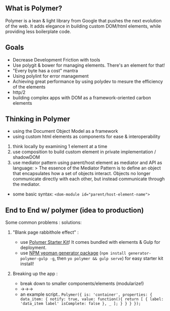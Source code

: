 ## What is Polymer?
Polymer is a lean & light library from Google that pushes the next evolution of the web.
It adds elegance in building custom DOM/html elements, while providing less boilerplate code.
## Goals
- Decrease Development Friction with tools
- Use polygit & bower for managing elements.  There's an element for that!
- "Every byte has a cost" mantra
- Using polylint for error management
- Achieving great performance by using polydev to mesure the efficiency of the elements
- http/2
- building complex apps with DOM as a framework-oriented carbon elements

## Thinking in Polymer
- using the Document Object Model as a framework
- using custom html elements as components for ease & interoperability
1. think locally by examining 1 element at a time
2. use composition to build custom element in private implementation / shadowDOM
3. use mediator pattern using parent/host element as mediator and API as language: > The essence of the Mediator Pattern is to define an object that encapsulates how a set of objects interact.  Objects no longer communicate directly with each other, but instead communicate through the mediator.
- some basic syntax:
`<dom-module id="parent/host-element-name">`

## End to End w/ polymer (idea to production)
Some common problems : solutions:
1. "Blank page rabbithole effect" : 
	- use [Polymer Starter Kit](https://developers.google.com/web/tools/polymer-starter-kit/?hl=en)!  It comes bundled with elements & Gulp for deployment.
	- use [NPM yeoman generator package](https://www.npmjs.com/package/generator-polymer-gulp) (`npm install generator-polymer-gulp -g`, then `yo polymer && gulp serve`) for easy starter kit install!
	
2. Breaking up the app :
	- break down to smaller components/elements (modularize!)
	- <container>-><view>-><data strucure>-><data item>
	- an example script.. 
	`Polymer({
		is: 'container',
		properties: {
			data_item: {
				notify: true,
				value: function(){
					return [
						{
							label: 'data_item label'
							isComplete: false
						},
						_
					];
				}
			}
		}
	});`